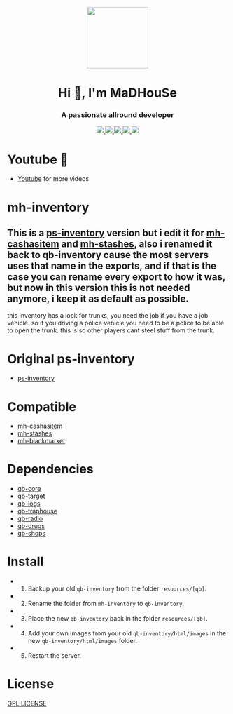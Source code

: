 <p align="center">
    <img width="140" src="https://icons.iconarchive.com/icons/iconarchive/red-orb-alphabet/128/Letter-M-icon.png" />  
    <h1 align="center">Hi 👋, I'm MaDHouSe</h1>
    <h3 align="center">A passionate allround developer </h3>    
</p>

<p align="center">
    <a href="https://github.com/MaDHouSe79/mh-inventory/issues">
        <img src="https://img.shields.io/github/issues/MaDHouSe79/mh-inventory"/> 
    </a>
    <a href="https://github.com/MaDHouSe79/mh-inventory/watchers">
        <img src="https://img.shields.io/github/watchers/MaDHouSe79/mh-inventory"/> 
    </a> 
    <a href="https://github.com/MaDHouSe79/mh-inventory/network/members">
        <img src="https://img.shields.io/github/forks/MaDHouSe79/mh-inventory"/> 
    </a>  
    <a href="https://github.com/MaDHouSe79/mh-inventory/stargazers">
        <img src="https://img.shields.io/github/stars/MaDHouSe79/mh-inventory?color=white"/> 
    </a>
    <a href="https://github.com/MaDHouSe79/mh-inventory/blob/main/LICENSE">
        <img src="https://img.shields.io/github/license/MaDHouSe79/mh-inventory?color=black"/> 
    </a>      
</p>

# Youtube 🙈
- [Youtube](https://www.youtube.com/@MaDHouSe79) for more videos

# mh-inventory
This is a [ps-inventory](https://github.com/Project-Sloth/ps-inventory) version but i edit it for [mh-cashasitem](https://github.com/MaDHouSe79/mh-cashasitem) and [mh-stashes](https://github.com/MaDHouSe79/mh-stashes),
also i renamed it back to qb-inventory cause the most servers uses that name in the exports,
and if that is the case you can rename every export to how it was,
but now in this version this is not needed anymore, i keep it as default as possible.
-
this inventory has a lock for trunks, you need the job if you have a job vehicle.
so if you driving a police vehicle you need to be a police to be able to open the trunk.
this is so other players cant steel stuff from the trunk.

# Original ps-inventory
- [ps-inventory](https://github.com/Project-Sloth/ps-inventory)

# Compatible
- [mh-cashasitem](https://github.com/MaDHouSe79/mh-cashasitem)
- [mh-stashes](https://github.com/MaDHouSe79/mh-stashes)
- [mh-blackmarket](https://github.com/MaDHouSe79/mh-blackmarket)

# Dependencies
- [qb-core](https://github.com/qbcore-framework/qb-core)
- [qb-target](https://github.com/qbcore-framework/qb-target)
- [qb-logs](https://github.com/qbcore-framework/qb-logs)
- [qb-traphouse](https://github.com/qbcore-framework/qb-traphouse)
- [qb-radio](https://github.com/qbcore-framework/qb-radio)
- [qb-drugs](https://github.com/qbcore-framework/qb-drugs)
- [qb-shops](https://github.com/qbcore-framework/qb-shops)

# Install
- 1. Backup your old `qb-inventory` from the folder `resources/[qb]`.
- 2. Rename the folder from `mh-inventory` to `qb-inventory`.
- 3. Place the new `qb-inventory` back in the folder `resources/[qb]`.
- 4. Add your own images from your old `qb-inventory/html/images` in the new `qb-inventory/html/images` folder.
- 5. Restart the server.

# License
[GPL LICENSE](./LICENSE)<br />
